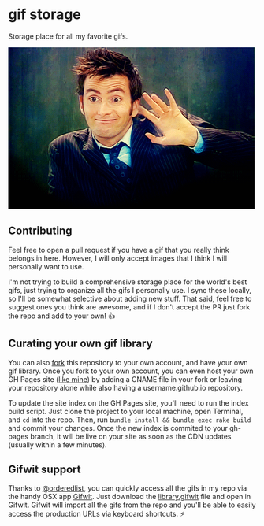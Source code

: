 # gif storage

Storage place for all my favorite gifs.

![thumbs up](bye/david-tennant-waving.gif)

## Contributing

Feel free to open a pull request if you have a gif that you really think belongs in here. However, I will only accept images that I think I will personally want to use.

I'm not trying to build a comprehensive storage place for the world's best gifs, just trying to organize all the gifs I personally use. I sync these locally, so I'll be somewhat selective about adding new stuff. That said, feel free to suggest ones you think are awesome, and if I don't accept the PR just fork the repo and add to your own! :thumbsup:

## Curating your own gif library

You can also [fork](https://github.com/davidcelis/gifs/fork) this repository to your own account, and have your own gif library. Once you fork to your own account, you can even host your own GH Pages site ([like mine](https://davidcel.is/gifs/)) by adding a CNAME file in your fork or leaving your repository alone while also having a username.github.io repository.

To update the site index on the GH Pages site, you'll need to run the index build script. Just clone the project to your local machine, open Terminal, and `cd` into the repo. Then, run `bundle install && bundle exec rake build` and commit your changes. Once the new index is commited to your gh-pages branch, it will be live on your site as soon as the CDN updates (usually within a few minutes).

## Gifwit support

Thanks to [@orderedlist](http://github.com/orderedlist), you can quickly access all the gifs in my repo via the handy OSX app [Gifwit](http://gifwit.com/). Just download the [library.gifwit](http://gifs.joelglovier.com/library.gifwit ) file and open in Gifwit. Gifwit will import all the gifs from the repo and you'll be able to easily access the production URLs via keyboard shortcuts. :zap:

